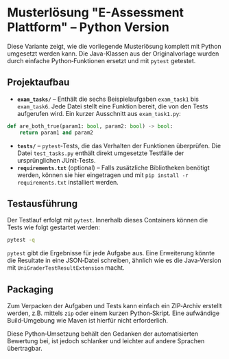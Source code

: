 # Musterlösung "E-Assessment Plattform" – Python Version

Diese Variante zeigt, wie die vorliegende Musterlösung komplett mit Python umgesetzt werden kann. Die Java-Klassen aus der Originalvorlage wurden durch einfache Python‑Funktionen ersetzt und mit `pytest` getestet.

## Projektaufbau

- **`exam_tasks/`** – Enthält die sechs Beispielaufgaben `exam_task1` bis `exam_task6`. Jede Datei stellt eine Funktion bereit, die von den Tests aufgerufen wird. Ein kurzer Ausschnitt aus `exam_task1.py`:

```python
def are_both_true(param1: bool, param2: bool) -> bool:
    return param1 and param2
```

- **`tests/`** – `pytest`‑Tests, die das Verhalten der Funktionen überprüfen. Die Datei `test_tasks.py` enthält direkt umgesetzte Testfälle der ursprünglichen JUnit‑Tests.
- **`requirements.txt`** (optional) – Falls zusätzliche Bibliotheken benötigt werden, können sie hier eingetragen und mit `pip install -r requirements.txt` installiert werden.

## Testausführung

Der Testlauf erfolgt mit `pytest`. Innerhalb dieses Containers können die Tests wie folgt gestartet werden:

```bash
pytest -q
```

`pytest` gibt die Ergebnisse für jede Aufgabe aus. Eine Erweiterung könnte die Resultate in eine JSON‑Datei schreiben, ähnlich wie es die Java‑Version mit `UniGraderTestResultExtension` macht.

## Packaging

Zum Verpacken der Aufgaben und Tests kann einfach ein ZIP‑Archiv erstellt werden, z.B. mittels `zip` oder einem kurzen Python‑Skript. Eine aufwändige Build‑Umgebung wie Maven ist hierfür nicht erforderlich.

Diese Python‑Umsetzung behält den Gedanken der automatisierten Bewertung bei, ist jedoch schlanker und leichter auf andere Sprachen übertragbar.

